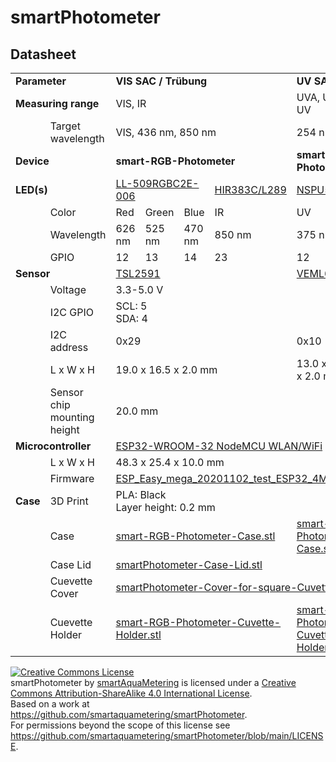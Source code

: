 # smartPhotometer

## Datasheet
<table>
<tr>
  <td colspan=2><b>Parameter</b>
  <td colspan=4><b>VIS SAC / Trübung</b>
  <td><b>UV SAC</b>
  <td colspan=2><b>Trübung</b>
  <td><b>Coloring</b>
</tr>
<tr>
  <td colspan=2><b>Measuring range</b>
  <td colspan=4>VIS, IR
  <td>UVA, UVB, UV
  <td colspan=2>IR
  <td>VIS
</tr>
<tr>
  <td>
  <td>Target wavelength
  <td colspan=4>VIS, 436 nm, 850 nm
  <td>254 nm
  <td colspan=2>850 nm
  <td>VIS
</tr>
<tr>
  <td colspan=2><b>Device</b>
  <td colspan=4><b>smart-RGB-Photometer</b>
  <td><b>smart-UV-Photometer</b>
  <td colspan=2><b>smart-IR-Turbidimeter</b>
  <td><b>smart-Colorimeter</b>
</tr>
<tr>
  <td colspan=2><b>LED(s)</b>
  <td colspan=3><a href='https://cdn-reichelt.de/documents/datenblatt/A501/HIR383C-L289_ENG_TDS.pdf'>LL-509RGBC2E-006</a>
  <td><a href='https://cdn-reichelt.de/documents/datenblatt/A501/HIR383C-L289_ENG_TDS.pdf'>HIR383C/L289</a>
  <td><a href='https://www.nichia.co.jp/specification/products/led/NSPU510CS-E.pdf'>NSPU510CS</a>
  <td><a href='https://cdn-reichelt.de/documents/datenblatt/A501/HIR383C-L289_ENG_TDS.pdf'>HIR383C/L289</a>
  <td><a href='https://cdn-reichelt.de/documents/datenblatt/A501/HIR383C-L289_ENG_TDS.pdf'>HIR383C/L289</a>
  <td><a href='https://cdn.luckylight.cn/media/component/data-sheet/504WC2E-W6-3PC.pdf'>504WC2E-W6-3PC</a>
</tr>
<tr>
  <td>
  <td>Color
  <td>Red
  <td>Green
  <td>Blue
  <td>IR
  <td>UV
  <td>IR
  <td>IR
  <td>Warm White
</tr>
<tr>
  <td>
  <td>Wavelength
  <td>626 nm
  <td>525 nm
  <td>470 nm
  <td>850 nm
  <td>375 nm
  <td>850 nm
  <td>850 nm
  <td>410-780 nm
</tr>
<tr>
  <td>
  <td>GPIO
  <td>12
  <td>13
  <td>14
  <td>23
  <td>12
  <td>12
  <td>23
  <td>12
</tr>
<tr>
  <td colspan=2><b>Sensor</b>
  <td colspan=4><a href='https://cdn-shop.adafruit.com/datasheets/TSL25911_Datasheet_EN_v1.pdf'>TSL2591</a>
  <td><a href='https://www.vishay.com/docs/84277/veml6070.pdf'>VEML6070</a>
  <td colspan=2><a href='https://cdn-shop.adafruit.com/datasheets/TSL25911_Datasheet_EN_v1.pdf'>TSL2591</a>
  <td><a href='https://cdn-shop.adafruit.com/datasheets/TCS34725.pdf'>TCS34725</a>
</tr>
<tr>
  <td>
  <td>Voltage
  <td colspan=8>3.3-5.0 V
</tr>
<tr>
  <td>
  <td>I2C GPIO
  <td colspan=8>SCL: 5</br>SDA: 4
</tr>
<tr>
  <td>
  <td>I2C address
  <td colspan=4>0x29
  <td>0x10
  <td colspan=2>0x29
  <td>0x29
</tr>
<tr>
  <td>
  <td>L x W x H
  <td colspan=4>19.0 x 16.5 x 2.0 mm
  <td>13.0 x 12.0 x 2.0 mm
  <td colspan=2>19.0 x 16.5 x 2.0 mm
  <td>20.3 x 20.3 x 2.0 mm
</tr>
<tr>
  <td>
  <td>Sensor chip mounting height
  <td colspan=8>20.0 mm
</tr>
<tr>
  <td colspan=2><b>Microcontroller</b>
  <td colspan=8><a href='https://cdn.shopify.com/s/files/1/1509/1638/files/ESP_-_32_NodeMCU_Developmentboard_Datenblatt_AZ-Delivery_Vertriebs_GmbH_10f68f6c-a9bb-49c6-a825-07979441739f.pdf?v=1598356497'>ESP32-WROOM-32 NodeMCU WLAN/WiFi</a>
</tr>
<tr>
  <td>
  <td>L x W x H
  <td colspan=8>48.3 x 25.4 x 10.0 mm
</tr>
<tr>
  <td>
  <td>Firmware
  <td colspan=8><a href='/firmware/bin/ESP_Easy_mega_20201102_test_ESP32_4M316k-factory.bin'>ESP_Easy_mega_20201102_test_ESP32_4M316k-factory.bin</a>
</tr>
<tr>
  <td><b>Case</b>
  <td>3D Print
    <td colspan=8>PLA: Black</br>Layer height: 0.2 mm
</tr>
<tr>
  <td>
  <td>Case
  <td colspan=4><a href='/case/smart-RGB-Photometer.stl'>smart-RGB-Photometer-Case.stl</a>
  <td><a href='/case/smart-UV-Photometer.stl'>smart-UV-Photometer-Case.stl</a>
  <td colspan=2><a href='/case/smart-IR-Turbidimeter.stl'>smart-IR-Turbidimeter-Case.stl</a>
  <td><a href='/case/smart-Colorimeter'>smart-Colorimeter-Case.stl</a>
</tr>
<tr>
  <td>
  <td>Case Lid
  <td colspan=8><a href='/case/smartPhotometer-Case-Lid.stll'>smartPhotometer-Case-Lid.stl</a>
</tr>
<tr>
  <td>
  <td>Cuevette Cover
  <td colspan=8><a href='/case/smartPhotometer-Cover-for-square-Cuvette.stl'>smartPhotometer-Cover-for-square-Cuvette.stl</a>
</tr>
<tr>
  <td>
  <td>Cuevette Holder
  <td colspan=4><a href='/case/smart-RGB-Photometer-Cuvette-Holder.stl'>smart-RGB-Photometer-Cuvette-Holder.stl</a>
  <td><a href='/case/smart-UV-Photometer-Cuvette-Holder.stl'>smart-UV-Photometer-Cuvette-Holder.stl</a>
  <td colspan=2><a href='/case/smart-IR-Turbidimeter-Cuvette-Holder.stl'>smart-IR-Turbidimeter-Cuvette-Holder.stl</a>
  <td><a href='/case/smart-Colorimeter-Cuvette-Holder.stl'>smart-Colorimeter-Cuvette-Holder.stl</a>
</tr>
</table>

<a rel="license" href="http://creativecommons.org/licenses/by-sa/4.0/"><img alt="Creative Commons License" style="border-width:0" src="https://i.creativecommons.org/l/by-sa/4.0/88x31.png" /></a><br /><span xmlns:dct="http://purl.org/dc/terms/" property="dct:title">smartPhotometer</span> by <a xmlns:cc="http://creativecommons.org/ns#" href="https://github.com/smartaquametering" property="cc:attributionName" rel="cc:attributionURL">smartAquaMetering</a> is licensed under a <a rel="license" href="http://creativecommons.org/licenses/by-sa/4.0/">Creative Commons Attribution-ShareAlike 4.0 International License</a>.<br />Based on a work at <a xmlns:dct="http://purl.org/dc/terms/" href="https://github.com/smartaquametering/smartPhotometer" rel="dct:source">https://github.com/smartaquametering/smartPhotometer</a>.<br />For permissions beyond the scope of this license see <a xmlns:cc="http://creativecommons.org/ns#" href="https://github.com/smartaquametering/smartPhotometer/blob/main/LICENSE" rel="cc:morePermissions">https://github.com/smartaquametering/smartPhotometer/blob/main/LICENSE</a>.
